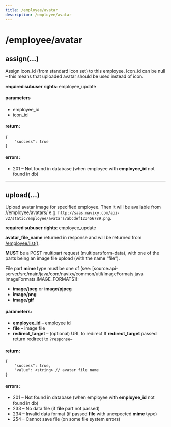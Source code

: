 ```yaml
---
title: /employee/avatar
description: /employee/avatar
---
```


# /employee/avatar

## assign(…)

Assign icon\_id (from standard icon set) to this employee. Icon\_id can be null – this means that uploaded avatar should be used instead of icon.

**required subuser rights**: employee_update

#### parameters

*   employee_id
*   icon_id

#### return:

    {
        "success": true
    }
    

#### errors:

*   201 – Not found in database (when employee with **employee_id** not found in db)

----
## upload(…)

Upload avatar image for specified employee.
Then it will be available from //employee/avatars/
e.g. `http://saas.navixy.com/api-v2/static/employee/avatars/abcdef123456789.png`.

**required subuser rights**: employee_update

**avatar\_file\_name** returned in response and will be returned from [/employee/list()](./employee.md#list).

**MUST** be a POST multipart request (multipart/form-data),
with one of the parts being an image file upload (with the name “file”).

File part **mime** type must be one of (see: \[source:api-server/src/main/java/com/navixy/common/util/ImageFormats.java ImageFormats.IMAGE_FORMATS\]):

*   **image/jpeg** or **image/pjpeg**
*   **image/png**
*   **image/gif**

#### parameters:

*   **employee_id** – employee id
*   **file** – image file
*   **redirect_target** – (optional) URL to redirect
    If **redirect_target** passed return redirect to `?response=`

#### return:

    {
        "success": true,
        "value": <string> // avatar file name
    }


#### errors:

*   201 – Not found in database (when employee with **employee_id** not found in db)
*   233 – No data file (if **file** part not passed)
*   234 – Invalid data format (if passed **file** with unexpected **mime** type)
*   254 – Cannot save file (on some file system errors)
